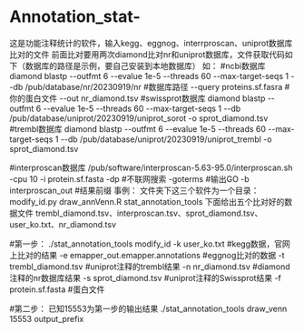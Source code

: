 # Annotation_stat-
这是功能注释统计的软件，输入kegg、eggnog、interrproscan、uniprot数据库比对的文件
前面比对要用两次diamond比对nr和uniprot数据库，文件获取代码如下（数据库的路径是示例，要自己安装到本地数据库）
如：
#ncbi数据库
diamond blastp 
--outfmt 6 
--evalue 1e-5 
--threads 60 
--max-target-seqs 1 
--db /pub/database/nr/20230919/nr #数据库路径
--query proteins.sf.fasra #你的蛋白文件 
--out nr_diamond.tsv
#swissprot数据库
diamond blastp 
--outfmt 6
--evalue 1e-5
--threads 60 
--max-target-seqs 1
--db /pub/database/uniprot/20230919/uniprot_sorot
-o sprot_diamond.tsv 
#trembl数据库
diamond blastp 
--outfmt 6
--evalue 1e-5
--threads 60 
--max-target-seqs 1
--db /pub/database/uniprot/20230919/uniprot_trembl
-o sprot_diamond.tsv

#interproscan数据库
/pub/software/interproscan-5.63-95.0/interproscan.sh
-cpu 10
-i protein.sf.fasta
-dp #不联网搜索
-goterms #输出GO
-b interproscan_out #结果前缀
事例：
文件夹下这三个软件为一个目录：modify_id.py draw_annVenn.R stat_annotation_tools
下面给出五个比对好的数据文件
trembl_diamond.tsv、interproscan.tsv、sprot_diamond.tsv、user_ko.txt、nr_diamond.tsv

#第一步：
./stat_annotation_tools modify_id 
-k user_ko.txt #kegg数据，官网上比对的结果
-e emapper_out.emapper.annotations #eggnog比对的数据 
-t trembl_diamond.tsv #uniprot注释的trembl结果
-n nr_diamond.tsv #diamond注释的nr数据库结果
-s sprot_diamond.tsv #uniprot注释的Swissprot结果
-f protein.sf.fasta #蛋白文件

#第二步：
已知15553为第一步的输出结果
./stat_annotation_tools draw_venn 15553  output_prefix
